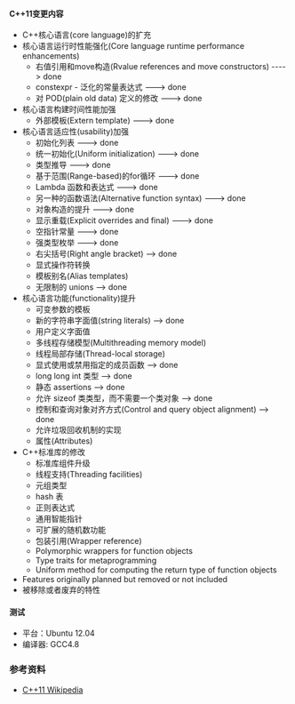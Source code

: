 #### C++11变更内容 ####

+ C++核心语言(core language)的扩充
+ 核心语言运行时性能强化(Core language runtime performance enhancements)
  + 右值引用和move构造(Rvalue references and move constructors) ---->  done
  + constexpr - 泛化的常量表达式  ---> done
  + 对 POD(plain old data) 定义的修改 ---> done
+ 核心语言构建时间性能加强
  + 外部模板(Extern template) ---> done
+ 核心语言适应性(usability)加强
  + 初始化列表 ---> done
  + 统一初始化(Uniform initialization) ---> done
  + 类型推导 ---> done
  + 基于范围(Range-based)的for循环 ---> done
  + Lambda 函数和表达式 ---> done
  + 另一种的函数语法(Alternative function syntax) ---> done
  + 对象构造的提升 ---> done
  + 显示重载(Explicit overrides and final) ---> done
  + 空指针常量 ---> done
  + 强类型枚举 ---> done
  + 右尖括号(Right angle bracket) --> done
  + 显式操作符转换
  + 模板别名(Alias templates)
  + 无限制的 unions --> done
+ 核心语言功能(functionality)提升
  + 可变参数的模板
  + 新的字符串字面值(string literals) --> done
  + 用户定义字面值
  + 多线程存储模型(Multithreading memory model)
  + 线程局部存储(Thread-local storage)
  + 显式使用或禁用指定的成员函数 --> done
  + long long int 类型 --> done
  + 静态 assertions --> done
  + 允许 sizeof 类类型，而不需要一个类对象 --> done
  + 控制和查询对象对齐方式(Control and query object alignment) --> done
  + 允许垃圾回收机制的实现
  + 属性(Attributes)
+ C++标准库的修改
  + 标准库组件升级
  + 线程支持(Threading facilities)
  + 元组类型
  + hash 表
  + 正则表达式
  + 通用智能指针
  + 可扩展的随机数功能
  + 包装引用(Wrapper reference)
  + Polymorphic wrappers for function objects
  + Type traits for metaprogramming
  + Uniform method for computing the return type of function objects
+ Features originally planned but removed or not included
+ 被移除或者废弃的特性

#### 测试 ####
+ 平台：Ubuntu 12.04
+ 编译器: GCC4.8

### 参考资料 ###
+ [C++11 Wikipedia](http://en.wikipedia.org/wiki/C%2B%2B11)
